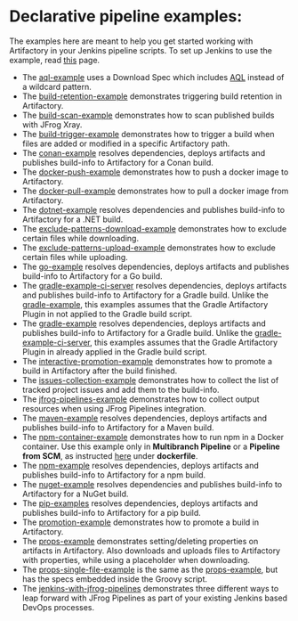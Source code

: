 # Declarative pipeline examples:

The examples here are meant to help you get started working with Artifactory in your Jenkins pipeline scripts.
To set up Jenkins to use the example, read [this](https://github.com/jfrog/project-examples/tree/master/jenkins-examples/pipeline-examples) page.

* The [aql-example](aql-example) uses a Download Spec which includes [AQL](https://www.jfrog.com/confluence/display/RTF/Artifactory+Query+Language) instead of a wildcard pattern.
* The [build-retention-example](build-retention-example) demonstrates triggering build retention in Artifactory.
* The [build-scan-example](build-scan-example) demonstrates how to scan published builds with JFrog Xray.
* The [build-trigger-example](build-trigger-example) demonstrates how to trigger a build when files are added or modified in a specific Artifactory path.
* The [conan-example](conan-example) resolves dependencies, deploys artifacts and publishes build-info to Artifactory for a Conan build.
* The [docker-push-example](docker-push-example) demonstrates how to push a docker image to Artifactory.
* The [docker-pull-example](docker-pull-example) demonstrates how to pull a docker image from Artifactory.
* The [dotnet-example](dotnet-example) resolves dependencies and publishes build-info to Artifactory for a .NET build.
* The [exclude-patterns-download-example](exclude-patterns-download-example) demonstrates how to exclude certain files while downloading.
* The [exclude-patterns-upload-example](exclude-patterns-upload-example) demonstrates how to exclude certain files while uploading.
* The [go-example](go-example) resolves dependencies, deploys artifacts and publishes build-info to Artifactory for a Go build.
* The [gradle-example-ci-server](gradle-example-ci-server) resolves dependencies, deploys artifacts and publishes build-info to Artifactory for a Gradle build. Unlike the [gradle-example](gradle-example), this examples assumes that the Gradle Artifactory Plugin in not applied to the Gradle build script.
* The [gradle-example](gradle-example) resolves dependencies, deploys artifacts and publishes build-info to Artifactory for a Gradle build. Unlike the [gradle-example-ci-server](gradle-example-ci-server), this examples assumes that the Gradle Artifactory Plugin in already applied in the Gradle build script.
* The [interactive-promotion-example](interactive-promotion-example) demonstrates how to promote a build in Artifactory after the build finished.
* The [issues-collection-example](issues-collection-example) demonstrates how to collect the list of tracked project issues and add them to the build-info.
* The [jfrog-pipelines-example](jfrog-pipelines-example) demonstrates how to collect output resources when using JFrog Pipelines integration.
* The [maven-example](maven-example) resolves dependencies, deploys artifacts and publishes build-info to Artifactory for a Maven build.
* The [npm-container-example](npm-container-example) demonstrates how to run npm in a Docker container. Use this example only in **Multibranch Pipeline** or a **Pipeline from SCM**, as instructed [here](https://jenkins.io/doc/book/pipeline/syntax/#agent) under **dockerfile**.
* The [npm-example](npm-example) resolves dependencies, deploys artifacts and publishes build-info to Artifactory for a npm build.
* The [nuget-example](nuget-example) resolves dependencies and publishes build-info to Artifactory for a NuGet build.
* The [pip-examples](pip-examples) resolves dependencies, deploys artifacts and publishes build-info to Artifactory for a pip build.
* The [promotion-example](promotion-example) demonstrates how to promote a build in Artifactory.
* The [props-example](props-example) demonstrates setting/deleting properties on artifacts in Artifactory. Also downloads and uploads files to Artifactory with properties, while using a placeholder when downloading.
* The [props-single-file-example](props-single-file-example) is the same as the [props-example](props-example), but has the specs embedded inside the Groovy script.
* The [jenkins-with-jfrog-pipelines](jenkins-with-jfrog-pipelines) demonstrates three different ways to leap forward with JFrog Pipelines as part of your existing Jenkins based DevOps processes.
